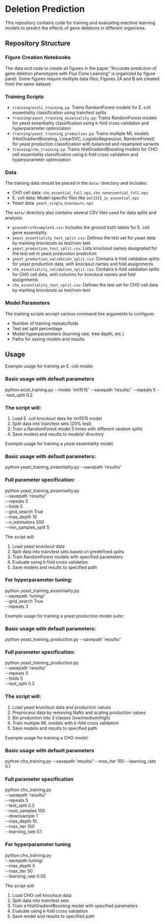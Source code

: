 # Deletion Prediction

This repository contains code for training and evaluating machine learning models to predict the effects of gene deletions in different organisms.

## Repository Structure

### Figure Creation Notebooks

The data and code to create all figures in the paper "Accurate prediction of gene deletion phenotypes with Flux Cone Learning" is organized by figure panel. Some figures require multiple data files; Figures 2A and B are created from the same dataset. 

### Training Scripts

- `training/ecoli_training.py`: Trains RandomForest models for E. coli essentiality classification using train/test splits
- `training/yeast_training_esseniality.py`: Trains RandomForest models for yeast essentiality classification using k-fold cross validation and hyperparameter optimization
- `training/yeast_training_production.py`: Trains multiple ML models (HistGradientBoosting, LinearSVC, LogisticRegression, RandomForest) for yeast production classification with balanced and resampled variants
- `training/cho_training.py`: Trains HistGradientBoosting models for CHO cell essentiality classification using k-fold cross validation and hyperparameter optimization

### Data

The training data should be placed in the `data/` directory and includes:

- CHO cell data: `cho_essential_full.npz`, `cho_nonessential_full.npz`
- E. coli data: Model-specific files like `iml1515_1x_essential.npz`
- Yeast data: `yeast_single_knockouts.npz`

The `data/` directory also contains several CSV files used for data splits and analysis:

- `groundtruthcomplete.csv`: Includes the ground truth labels for E. coli gene essentiality.
- `yeast_essentiality_test_split.csv`: Defines the test set for yeast data by marking knockouts as test/non-test
- `yeast_production_test_split.csv`: Lists knockout names designated for the test set in yeast production prediction
- `yeast_production_validation_split.csv`: Contains k-fold validation splits for yeast production data, with knockout names and fold assignments
- `cho_essentiality_validation_split.csv`: Contains k-fold validation splits for CHO cell data, with columns for knockout names and fold assignments
- `cho_essentiality_test_split.csv`: Defines the test set for CHO cell data by marking knockouts as test/non-test

### Model Parameters

The training scripts accept various command line arguments to configure:

- Number of training repeats/folds
- Test set split percentage 
- Model hyperparameters (learning rate, tree depth, etc.)
- Paths for saving models and results

## Usage

Example usage for training an E. coli model:

### Basic usage with default parameters
python ecoli_training.py --model 'iml1515' --savepath 'results/' --repeats 5 --test_split 0.2

### The script will:
1. Load E. coli knockout data for iml1515 model
2. Split data into train/test sets (20% test)
3. Train a RandomForest model 5 times with different random splits
4. Save models and results to models/ directory

Example usage for training a yeast essentiality model:

### Basic usage with default parameters:
python yeast_training_essentiality.py --savepath 'results/'

### Full parameter specification:
python yeast_training_essentiality.py \
    --savepath 'results/' \
    --repeats 5 \
    --folds 5 \
    --grid_search True \
    --max_depth 10 \
    --n_estimators 200 \
    --min_samples_split 5

The script will:
1. Load yeast knockout data
2. Split data into train/test sets based on predefined splits
3. Train RandomForest models with specified parameters
4. Evaluate using k-fold cross validation
5. Save models and results to specified path

### For hyperparameter tuning:
python yeast_training_essentiality.py \
    --savepath 'tuning/' \
    --grid_search True \
    --repeats 3

Example usage for training a yeast production model suite:

### Basic usage with default parameters:
python yeast_training_production.py --savepath 'results/'

### Full parameter specification:
python yeast_training_production.py \
    --savepath 'results/' \
    --repeats 5 \
    --folds 5 \
    --test_split 0.2

### The script will:
1. Load yeast knockout data and production values
2. Preprocess data by removing NaNs and scaling production values
3. Bin production into 3 classes (low/medium/high)
4. Train multiple ML models with k-fold cross validation
5. Save models and results to specified path

Example usage for training a CHO model:

### Basic usage with default parameters
python cho_training.py --savepath 'results/' --max_iter 100 --learning_rate 0.1

### Full parameter specification
python cho_training.py \
    --savepath 'results/' \
    --repeats 5 \
    --test_split 0.2 \
    --num_samples 100 \
    --downsample 1 \
    --max_depth 10 \
    --max_iter 100 \
    --learning_rate 0.1

### For hyperparameter tuning
python cho_training.py \
    --savepath tuning/ \
    --max_depth 5 \
    --max_iter 50 \
    --learning_rate 0.05

The script will:
1. Load CHO cell knockout data
2. Split data into train/test sets
3. Train a HistGradientBoosting model with specified parameters
4. Evaluate using k-fold cross validation
5. Save model and results to specified path


